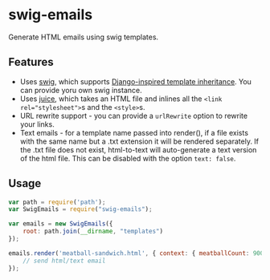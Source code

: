swig-emails
==========

Generate HTML emails using swig templates.


## Features

 * Uses [swig](https://github.com/paularmstrong/swig/), which supports [Django-inspired template inheritance](https://docs.djangoproject.com/en/dev/topics/templates/#template-inheritance). You can provide yoru own swig instance.
 * Uses [juice](https://github.com/LearnBoost/juice), which takes an HTML file and inlines all the `<link rel="stylesheet">`s and the `<style>`s.
 * URL rewrite support - you can provide a `urlRewrite` option to rewrite your links.
 * Text emails - for a template name passed into render(), if a file exists with the same name but a .txt extension it will be rendered separately. If the .txt file does not exist, html-to-text will auto-generate a text version of the html file. This can be disabled with the option `text: false`.

## Usage

```js
var path = require('path');
var SwigEmails = require("swig-emails");

var emails = new SwigEmails({
    root: path.join(__dirname, "templates")
});

emails.render('meatball-sandwich.html', { context: { meatballCount: 9001 } }, function(err, html, text) {
    // send html/text email
});
```

